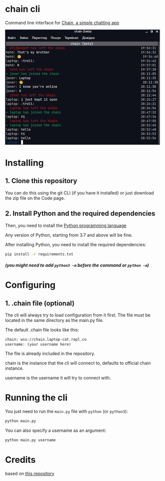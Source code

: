 # chain cli
Command line interface for [Chain, a simple chatting app](https://github.com/LaptopCat/chain)

![screenshot](screenshot.png)
# Installing
## 1. Clone this repository
You can do this using the git CLI (if you have it installed) or just download the zip file on the Code page.

## 2. Install Python and the required dependencies
Then, you need to install the [Python programming language](https://www.python.org/downloads/)

Any version of Python, starting from 3.7 and above will be fine.

After installing Python, you need to install the required dependencies:
```sh
pip install -r requirements.txt
```
##### (you might need to add `python3 -m` before the command or `python -m`) 

# Configuring
## 1. .chain file (optional)
The cli will always try to load configuration from it first. The file must be located in the same directory as the main.py file.

The default .chain file looks like this:
```
chain: wss://chain.laptop-cat.repl.co
username: (your username here)
```
The file is already included in the repository.

chain is the instance that the cli will connect to, defaults to official chain instance.

username is the username it will try to connect with.

# Running the cli
You just need to run the `main.py` file with `python` (or `python3`):
```sh
python main.py
```
You can also specify a username as an argument:
```sh
python main.py username
```

# Credits
based on [this repository](https://github.com/andrelaszlo/gevent-chat/)
